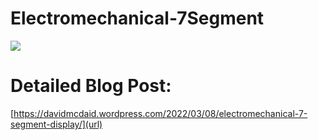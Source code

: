 # Electromechanical-7Segment

![](other/ezgif-5-9716ad1de3.gif)

# Detailed Blog Post: 

[https://davidmcdaid.wordpress.com/2022/03/08/electromechanical-7-segment-display/](url)
